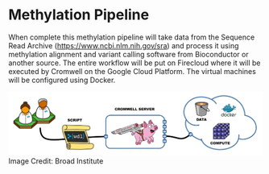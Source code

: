 # Methylation Pipeline

When complete this methylation pipeline will take data from the Sequence Read Archive (https://www.ncbi.nlm.nih.gov/sra) and process it using methylation alignment and variant calling software from Bioconductor or another source. The entire workflow will be put on Firecloud where it will be executed by Cromwell on the Google Cloud Platform. The virtual machines will be configured using Docker. 

![Alt text](cromwell-overview.png?raw=true "Title")
Image Credit: Broad Institute